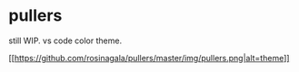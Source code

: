 # pullers

still WIP.
vs code color theme.

[[https://github.com/rosinagala/pullers/master/img/pullers.png|alt=theme]]
